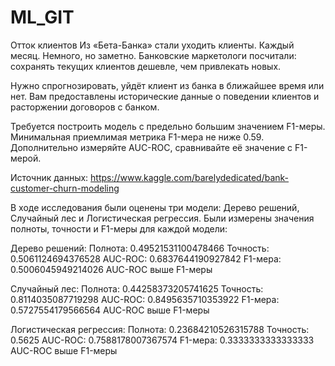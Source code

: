 # ML_GIT
Отток клиентов
Из «Бета-Банка» стали уходить клиенты. Каждый месяц. Немного, но заметно. Банковские маркетологи посчитали: сохранять текущих клиентов дешевле, чем привлекать новых.

Нужно спрогнозировать, уйдёт клиент из банка в ближайшее время или нет. Вам предоставлены исторические данные о поведении клиентов и расторжении договоров с банком.

Требуется построить модель с предельно большим значением F1-меры. Минимальная приемлимая метрика F1-мера не ниже 0.59. 
Дополнительно измеряйте AUC-ROC, сравнивайте её значение с F1-мерой.

Источник данных: https://www.kaggle.com/barelydedicated/bank-customer-churn-modeling

В ходе исследования были оценены три модели: Дерево решений, Случайный лес и Логистическая регрессия. Были измерены значения полноты, точности и F1-меры для каждой модели:

Дерево решений:
Полнота: 0.49521531100478466
Точность: 0.5061124694376528
AUC-ROC: 0.6837644190927842
F1-мера: 0.5006045949214026
AUC-ROC выше F1-меры

Случайный лес:
Полнота: 0.44258373205741625
Точность: 0.8114035087719298
AUC-ROC: 0.8495635710353922
F1-мера: 0.5727554179566564
AUC-ROC выше F1-меры

Логистическая регрессия:
Полнота: 0.23684210526315788
Точность: 0.5625
AUC-ROC: 0.7588178007367574
F1-мера: 0.3333333333333333
AUC-ROC выше F1-меры

